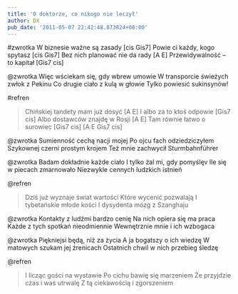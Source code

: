 ```yaml
---
title: 'O doktorze, co nikogo nie leczył'
author: DX
pub_date: '2011-05-07 22:42:48.873824+00:00'
---
```


#zwrotka
W biznesie ważne są zasady [cis Gis7]
Powie ci każdy, kogo spytasz [cis Gis7]
Bez nich planować nie da rady [A E]
Przewidywalność – to kapitał [Gis7 cis]

@zwrotka
Więc wściekam się, gdy wbrew umowie
W transporcie świeżych zwłok z Pekinu
Co drugie ciało z kulą w głowie
Tylko powiesić sukinsynów!

#refren
>Chińskiej tandety mam już dosyć [A E]
>I albo za to ktoś odpowie [Gis7 cis]
>Albo dostawców znajdę w Rosji [A E]
>Tam równie łatwo o surowiec [Gis7 cis]
>[A E Gis7 cis]

@zwrotka
Sumienność cechą nacji mojej
Po ojcu fach odziedziczyłem
Szykownej czerni prostym krojem
Też mnie zachwycił Sturmbahnführer

@zwrotka
Badam dokładnie każde ciało
I tylko żal mi, gdy pomyślęv
Ile się w piecach zmarnowało
Niezwykle cennych ludzkich istnień

@refren
>Dziś już wyznaje świat wartości
>Które wycenić pozwalają
>I tybetańskie młode kości
>I dysydenta mózg z Szanghaju
>

@zwrotka
Kontakty z ludźmi bardzo cenię
Na nich opiera się ma praca
Każde z tych spotkań nieodmiennie
Wewnętrznie mnie i ich wzbogaca

@zwrotka
Piękniejsi będą, niż za życia
A ja bogatszy o ich wiedzę
W matowych szukam jej źrenicach
Ostatnich chwil w nich przebieg śledzę

@refren
>I licząc gości na wystawie
>Po cichu bawię się marzeniem
>Że przyjdzie czas i was utrwalę
>Z tą ciekawością i zgorszeniem
>